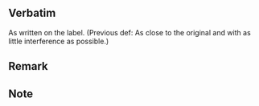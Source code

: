 ## Verbatim ##
As written on the label. (Previous def: As close to the original and with as little interference as possible.)

## Remark ##

## Note ##